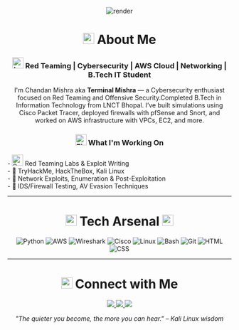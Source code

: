 <div align="center">
  
  ![render](https://capsule-render.vercel.app/api?type=waving&height=250&color=gradient&customColorList=4,20&text=Terminal%20Mishra&reversal=true&textBg=false&fontColor=f7f5f5&fontAlign=50&fontAlignY=48)
</div>

<div align="center">
  <h1>
    <img src="https://raw.githubusercontent.com/Tarikul-Islam-Anik/Animated-Fluent-Emojis/master/Emojis/People%20with%20professions/Man%20Technologist%20Light%20Skin%20Tone.png" alt="Man Technologist Light Skin Tone" width="25" height="25" /> About Me
  </h1>
</div>

<div align="center">
  <h3>
    <img src="https://raw.githubusercontent.com/Tarikul-Islam-Anik/Animated-Fluent-Emojis/master/Emojis/Objects/Locked%20with%20Key.png" alt="Locked with Key" width="25" height="25" /> Red Teaming | Cybersecurity | AWS Cloud | Networking | B.Tech IT Student
  </h3>
</div>

<div align="center">
  <p>
    I'm Chandan Mishra aka <strong>Terminal Mishra</strong> — a Cybersecurity enthusiast focused on Red Teaming and Offensive Security.Completed B.Tech in Information Technology from LNCT Bhopal. I’ve built simulations using Cisco Packet Tracer, deployed firewalls with pfSense and Snort, and worked on AWS infrastructure with VPCs, EC2, and more.
  </p>
</div>

<div align="center">
  <h3>
    <img src="https://raw.githubusercontent.com/Tarikul-Islam-Anik/Animated-Fluent-Emojis/master/Emojis/Travel%20and%20places/Fire.png" alt="Fire" width="25" height="25" /> What I'm Working On
  </h3>
</div>

<div>
  <p>
    - <img src="https://raw.githubusercontent.com/Tarikul-Islam-Anik/Animated-Fluent-Emojis/master/Emojis/Travel%20and%20places/Rocket.png" alt="Rocket" width="25" height="25" /> Red Teaming Labs & Exploit Writing<br>
      - 🔹 TryHackMe, HackTheBox, Kali Linux<br>
      - 🔹 Network Exploits, Enumeration & Post-Exploitation<br>
      - 🔹 IDS/Firewall Testing, AV Evasion Techniques<br>

 </p>
 </div>

---

<h1 align="center">
  <img src="https://raw.githubusercontent.com/Tarikul-Islam-Anik/Animated-Fluent-Emojis/master/Emojis/Travel%20and%20places/Rocket.png" alt="Rocket" width="25" height="25" /> Tech Arsenal
  <img src="https://raw.githubusercontent.com/Tarikul-Islam-Anik/Animated-Fluent-Emojis/master/Emojis/Travel%20and%20places/Rocket.png" alt="Rocket" width="25" height="25" />
</h1>

<div align="center">
  
  ![Python](https://ziadoua.github.io/m3-Markdown-Badges/badges/Python/python3.svg)
  ![AWS](https://img.shields.io/badge/AWS-orange?style=flat&logo=amazonaws&logoColor=white)
  ![Wireshark](https://img.shields.io/badge/Wireshark-1679A7?style=flat&logo=wireshark&logoColor=white)
  ![Cisco](https://img.shields.io/badge/Cisco-1BA0D7?style=flat&logo=cisco&logoColor=white)
  ![Linux](https://img.shields.io/badge/Linux-FCC624?style=flat&logo=linux&logoColor=black)
  ![Bash](https://img.shields.io/badge/Bash-121011?style=flat&logo=gnu-bash&logoColor=white)
  ![Git](https://ziadoua.github.io/m3-Markdown-Badges/badges/Git/git1.svg)
  ![HTML](https://ziadoua.github.io/m3-Markdown-Badges/badges/HTML/html1.svg)
  ![CSS](https://ziadoua.github.io/m3-Markdown-Badges/badges/CSS/css1.svg)
</div>

---

<h1 align="center">
  <img src="https://raw.githubusercontent.com/Tarikul-Islam-Anik/Animated-Fluent-Emojis/master/Emojis/Hand%20gestures/Folded%20Hands%20Medium-Light%20Skin%20Tone.png" alt="Folded Hands Medium-Light Skin Tone" width="25" height="25" /> Connect with Me
</h1>

<p align="center">
  <a href="https://linkedin.com/in/chandan-mishra-b2110a247/">
    <img src="https://img.shields.io/badge/LinkedIn-blue?style=flat&logo=linkedin" />
  </a>
  <a href="mailto:er.chandanmishra03@gmail.com">
    <img src="https://img.shields.io/badge/Gmail-red?style=flat&logo=gmail" />
  </a>
  <a href="https://github.com/Chandan-code16">
    <img src="https://img.shields.io/badge/GitHub-grey?style=flat&logo=github" />
  </a>
</p>

<p align="center">
  <em>"The quieter you become, the more you can hear." – Kali Linux wisdom</em>
</p>
